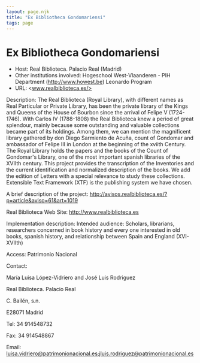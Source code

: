 ```yaml
---
layout: page.njk
title: "Ex Bibliotheca Gondomariensi"
tags: page
---
```

# Ex Bibliotheca Gondomariensi











* Host: Real Biblioteca. Palacio Real (Madrid)
* Other institutions involved: Hogeschool West-Vlaanderen - PIH Department (http://www.howest.be)
 Leonardo Program
* URL: <www.realbiblioteca.es/>



Description:
 The Real Biblioteca (Royal Library), with different names as Real Particular or Private
 Library, has been the private library of the Kings and Queens of the House of Bourbon
 since the arrival of Felipe V (1724-1746).
 With Carlos IV (1788-1808) the Real Biblioteca knew a period of great splendour, mainly
 because some outstanding and valuable collections became part of its holdings. Among
 them, we can mention the magnificent library gathered by don Diego Sarmiento de Acuña,
 count of Gondomar and ambassador of Felipe III in London at the beginning of the xviith
 Century.
 The Royal Library holds the papers and the books of the Count of Gondomar's Library,
 one of the most important spanish libraries of the XVIIth century.
 This project provides the transcription of the Inventories and the current identification
 and normalized description of the books. We add the edition of Letters with a special
 relevance to study these collections.
 Extensible Text Framework (XTF) is the publishing system we have chosen.


A brief description of the project: <http://avisos.realbiblioteca.es/?p=article&aviso=61&art=1019>


Real Biblioteca Web Site: <http://www.realbiblioteca.es>



Implementation description:
 Intended audience: Scholars, librarians, researchers concerned in book history and
 every one interested in old books, spanish history, and relationship between Spain
 and England (XVI-XVIIth)



Access:
 Patrimonio Nacional



Contact: 



María Luisa López-Vidriero and José Luis Rodriguez


Real Biblioteca. Palacio Real


C. Bailén, s.n.


E28071 Madrid


Tel: 34 914548732


Fax: 34 914548867


Email: [luisa.vidriero@patrimonionacional.es](mailto:luisa.vidriero@patrimonionacional.es);[jluis.rodriguez@patrimonionacional.es](mailto:jluis.rodriguez@patrimonionacional.es)





